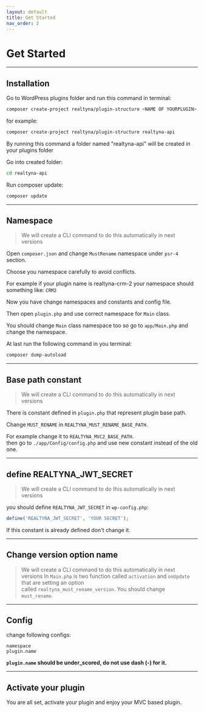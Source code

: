 ```yaml
---
layout: default
title: Get Started
nav_order: 2
---
```


# Get Started

---
## Installation

Go to WordPress plugins folder and run this command in terminal:
``` bash  
composer create-project realtyna/plugin-structure <NAME OF YOURPLUGIN>
```
for example:
```bash  
composer create-project realtyna/plugin-structure realtyna-api
```  

By running this command a folder named "realtyna-api" will be created in your plugins folder

Go into created folder:

```bash  
cd realtyna-api
```  

Run composer update:

```bash  
composer update
```
---  
## Namespace
>We will create a CLI command to do this automatically in next versions

Open ```composer.json``` and change ```MustRename``` namespace under ```psr-4``` section.

Choose you namespace carefully to avoid conflicts.

For example if your plugin name is realtyna-crm-2 your namespace should something like: ```CRM2```

Now you have change namespaces and constants and config file.

Then open ```plugin.php``` and use correct namespace for ```Main``` class.

You should change ```Main``` class namespace too so go to ```app/Main.php``` and change the namespace.

At last run the following command in you terminal:
```bash  
composer dump-autoload
```  
---  
## Base path constant
>We will create a CLI command to do this automatically in next versions

There is constant defined in ```plugin.php``` that represent plugin base path.

Change ```MUST_RENAME``` in ```REALTYNA_MUST_RENAME_BASE_PATH```.

For example change it to ```REALTYNA_MVC2_BASE_PATH```.  
then go to ```./app/Config/config.php``` and use new constant instead of the old one.
 
---  
## define REALTYNA_JWT_SECRET
>We will create a CLI command to do this automatically in next versions

you should define ```REALTYNA_JWT_SECRET``` in ```wp-config.php```:
```php  
define('REALTYNA_JWT_SECRET', 'YOUR SECRET');  
```  
If this constant is already defined don't change it.

---  
## Change version option name
>We will create a CLI command to do this automatically in next versions
In ```Main.php``` is two function called ```activation``` and ```onUpdate``` that are setting an option  
called ```realtyna_must_rename_version```. You should change ```must_rename```.

---
## Config 
change following configs:
```
namespace
plugin.name
```
**```plugin.name``` should be under_scored, do not use dash (-) for it.**

---  
## Activate your plugin
You are all set, activate your plugin and enjoy your MVC based plugin.